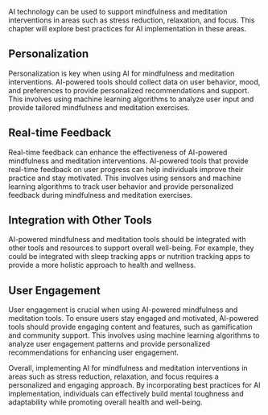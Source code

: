 

AI technology can be used to support mindfulness and meditation interventions in areas such as stress reduction, relaxation, and focus. This chapter will explore best practices for AI implementation in these areas.

Personalization
---------------

Personalization is key when using AI for mindfulness and meditation interventions. AI-powered tools should collect data on user behavior, mood, and preferences to provide personalized recommendations and support. This involves using machine learning algorithms to analyze user input and provide tailored mindfulness and meditation exercises.

Real-time Feedback
------------------

Real-time feedback can enhance the effectiveness of AI-powered mindfulness and meditation interventions. AI-powered tools that provide real-time feedback on user progress can help individuals improve their practice and stay motivated. This involves using sensors and machine learning algorithms to track user behavior and provide personalized feedback during mindfulness and meditation exercises.

Integration with Other Tools
----------------------------

AI-powered mindfulness and meditation tools should be integrated with other tools and resources to support overall well-being. For example, they could be integrated with sleep tracking apps or nutrition tracking apps to provide a more holistic approach to health and wellness.

User Engagement
---------------

User engagement is crucial when using AI-powered mindfulness and meditation tools. To ensure users stay engaged and motivated, AI-powered tools should provide engaging content and features, such as gamification and community support. This involves using machine learning algorithms to analyze user engagement patterns and provide personalized recommendations for enhancing user engagement.

Overall, implementing AI for mindfulness and meditation interventions in areas such as stress reduction, relaxation, and focus requires a personalized and engaging approach. By incorporating best practices for AI implementation, individuals can effectively build mental toughness and adaptability while promoting overall health and well-being.
